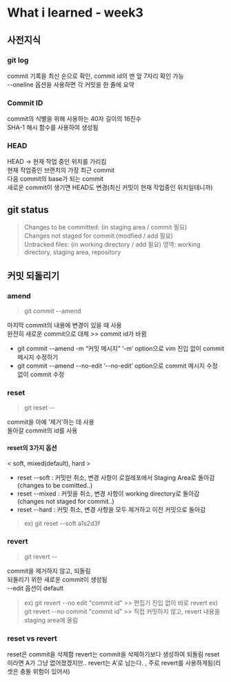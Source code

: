 # What i learned - week3
## 사전지식
### git log
 commit 기록을 최신 순으로 확인, commit id의 맨 앞 7자리 확인 가능   
 --oneline 옵션을 사용하면 각 커밋을 한 줄에 요약   
### Commit ID
commit의 식별을 위해 사용하는 40자 길이의 16진수     
SHA-1 해시 함수를 사용하여 생성됨   
### HEAD
HEAD -> 현재 작업 중인 위치를 가리킴   
현재 작업중인 브랜치의 가장 최근 commit    
다음 commit의 base가 되는 commit   
새로운 commit이 생기면 HEAD도 변경(최신 커밋이 현재 작업중인 위치일테니까)   
## git status
> Changes to be committed:      (in staging area / commit 필요)   
> Changes not staged for commit:(modfied / add 필요)   
> Untracked files:              (in working directory / add 필요)
> 영역: working directory, staging area, repository

## 커밋 되돌리기
### amend
> git commit --amend

마지막 commit의 내용에 변경이 있을 때 사용   
완전히 새로운 commit으로 대체 >> commit id가 바뀜     

- git commit --amend -m “커밋 메시지”
‘-m’ option으로 vim 진입 없이 commit 메시지 수정하기    
- git commit --amend --no-edit
‘--no-edit’ option으로 commit 메시지 수정 없이 commit 수정  
### reset
> git reset --

commit을 아예 '제거'하는 데 사용   
돌아갈 commit의 id를 사용
  
#### reset의 3가지 옵션
< soft, mixed(default), hard >   

- reset --soft : 커밋만 취소, 변경 사항이 로컬레포에서 Staging Area로 돌아감 (changes to be comitted..)
- reset --mixed : 커밋을 취소, 변경 사항이 working directory로 돌아감 (changes not staged for commit..)
- reset --hard : 커밋 취소, 변경 사항을 모두 제거하고 이전 커밋으로 돌아감 
> ex) git reset --soft a1s2d3f 
### revert
> git revert --

commit을 제거하지 않고, 되돌림   
되돌리기 위한 새로운 commit이 생성됨       
--edit 옵션이 default    
> ex) git revert --no edit "commit id" >>  편집기 진입 없이 바로 revert 
> ex) git revert --no commit  "commit id" >>  직접 커밋하지 않고,  revert 내용을 staging area에 올림 

### reset vs revert
reset은 commit을 삭제함
revert는 commit을 삭제하기보다 생성하여 되돌림
reset이라면 A가 그냥 없어졌겠지만.. revert는 A'로 남는다.
, 주로 revert를 사용하게됨(리셋은 충돌 위험이 있어서)
